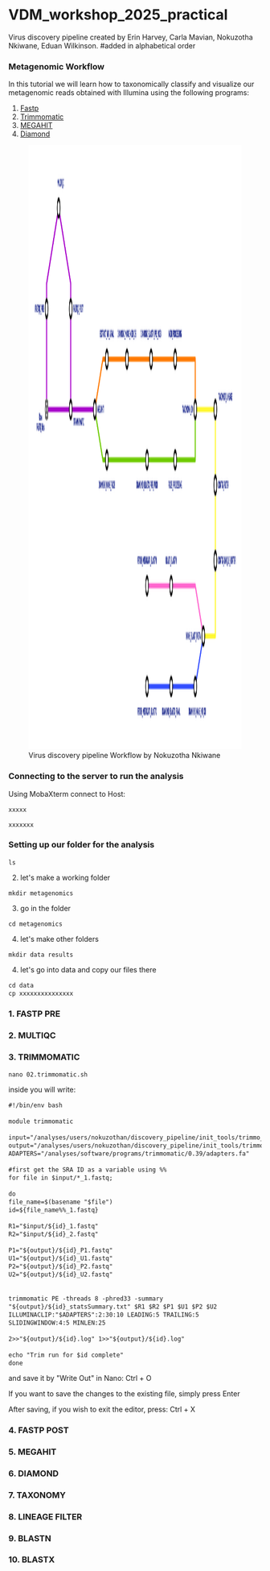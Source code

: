 # VDM_workshop_2025_practical
Virus discovery pipeline created by Erin Harvey, Carla Mavian, Nokuzotha Nkiwane, Eduan Wilkinson. #added in alphabetical order

### Metagenomic Workflow
In this tutorial we will learn how to taxonomically classify and visualize our metagenomic reads obtained with Illumina using the following programs:

1. [Fastp](https://github.com/OpenGene/fastp)
2. [Trimmomatic](https://github.com/usadellab/Trimmomatic)
3. [MEGAHIT](https://www.metagenomics.wiki/tools/assembly/megahit)
4. [Diamond](https://github.com/bbuchfink/diamond?tab=readme-ov-file)

<figure>
    <img src="workflow.png" width="920" height="1200">
    <figcaption>Virus discovery pipeline Workflow by Nokuzotha Nkiwane </figcaption>
</figure>


### Connecting to the server to run the analysis

Using MobaXterm connect to Host: 

```
xxxxx
```

```
xxxxxxx
```



### Setting up our folder for the analysis


```
ls
```

2. let's make a working folder
 
```
mkdir metagenomics
```

3. go in the folder

```
cd metagenomics
```

4. let's make other folders 

```
mkdir data results
```
4. let's go into data and copy our files there

```
cd data
cp xxxxxxxxxxxxxxx
```

### 1. FASTP PRE


### 2. MULTIQC


### 3. TRIMMOMATIC

```
nano 02.trimmomatic.sh
```
inside you will write:

```
#!/bin/env bash

module trimmomatic

input="/analyses/users/nokuzothan/discovery_pipeline/init_tools/trimmo_test/input"
output="/analyses/users/nokuzothan/discovery_pipeline/init_tools/trimmo_test/output"
ADAPTERS="/analyses/software/programs/trimmomatic/0.39/adapters.fa"

#first get the SRA ID as a variable using %%
for file in $input/*_1.fastq;

do
file_name=$(basename "$file")
id=${file_name%%_1.fastq}

R1="$input/${id}_1.fastq"
R2="$input/${id}_2.fastq"

P1="${output}/${id}_P1.fastq"
U1="${output}/${id}_U1.fastq"
P2="${output}/${id}_P2.fastq"
U2="${output}/${id}_U2.fastq"


trimmomatic PE -threads 8 -phred33 -summary "${output}/${id}_statsSummary.txt" $R1 $R2 $P1 $U1 $P2 $U2 ILLUMINACLIP:"$ADAPTERS":2:30:10 LEADING:5 TRAILING:5 SLIDINGWINDOW:4:5 MINLEN:25 

2>>"${output}/${id}.log" 1>>"${output}/${id}.log"

echo "Trim run for $id complete"
done
```
and save it by "Write Out" in Nano:
Ctrl + O 

If you want to save the changes to the existing file, simply press 
Enter

After saving, if you wish to exit the editor, press:
Ctrl + X

### 4. FASTP POST


### 5. MEGAHIT


### 6. DIAMOND


### 7. TAXONOMY


### 8. LINEAGE FILTER


### 9. BLASTN


### 10. BLASTX
